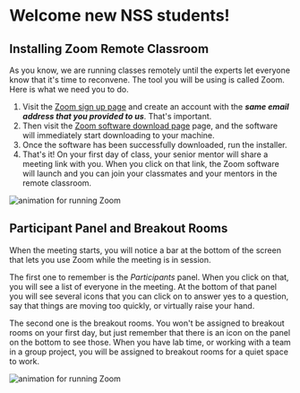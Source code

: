 # Welcome new NSS students!

## Installing Zoom Remote Classroom

As you know, we are running classes remotely until the experts let everyone know that it's time to reconvene. The tool you will be using is called Zoom. Here is what we need you to do.

1. Visit the [Zoom sign up page](https://zoom.us/signup) and create an account with the **_same email address that you provided to us_**. That's important.
2. Then visit the [Zoom software download page](https://zoom.us/support/download) page, and the software will immediately start downloading to your machine.
3. Once the software has been successfully downloaded, run the installer.
4. That's it! On your first day of class, your senior mentor will share a meeting link with you. When you click on that link, the Zoom software will launch and you can join your classmates and your mentors in the remote classroom.

![animation for running Zoom](./images/running-zoom.gif)

## Participant Panel and Breakout Rooms

When the meeting starts, you will notice a bar at the bottom of the screen that lets you use Zoom while the meeting is in session.

The first one to remember is the _Participants_ panel. When you click on that, you will see a list of everyone in the meeting. At the bottom of that panel you will see several icons that you can click on to answer yes to a question, say that things are moving too quickly, or virtually raise your hand.

The second one is the breakout rooms. You won't be assigned to breakout rooms on your first day, but just remember that there is an icon on the panel on the bottom to see those. When you have lab time, or working with a team in a group project, you will be assigned to breakout rooms for a quiet space to work.

![animation for running Zoom](./images/zoom-participants.gif)